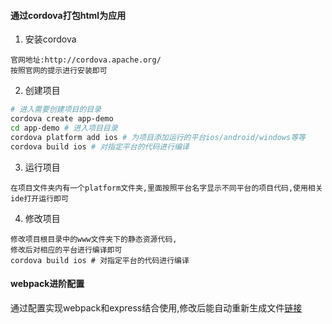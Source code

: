 #### 通过cordova打包html为应用
1. 安装cordova
  ```
官网地址:http://cordova.apache.org/
按照官网的提示进行安装即可
  ```
2. 创建项目
  ```bash
# 进入需要创建项目的目录
cordova create app-demo
cd app-demo # 进入项目目录
cordova platform add ios # 为项目添加运行的平台ios/android/windows等等
cordova build ios # 对指定平台的代码进行编译

  ```
3. 运行项目
  ```
在项目文件夹内有一个platform文件夹,里面按照平台名字显示不同平台的项目代码,使用相关ide打开运行即可
  ```
4. 修改项目
  ```
修改项目根目录中的www文件夹下的静态资源代码,
修改后对相应的平台进行编译即可
cordova build ios # 对指定平台的代码进行编译
  ```

#### webpack进阶配置

通过配置实现webpack和express结合使用,修改后能自动重新生成文件[链接](https://segmentfault.com/a/1190000004505747)
